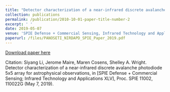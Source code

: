 ```yaml
---
title: "Detector characterization of a near-infrared discrete avalanche photodiode 5x5 array for astrophysical observations"
collection: publications
permalink: /publication/2010-10-01-paper-title-number-2
excerpt: ' '
date: 2019-05-07
venue: 'SPIE Defense + Commercial Sensing, Infrared Technology and Applications XLV, Proc. SPIE 11002'
paperurl: /files/PANOSETI_NIRDAPD_SPIE_Paper_2019.pdf
---
```


[Download paper here](/files/PANOSETI_NIRDAPD_SPIE_Paper_2019.pdf)

Citation: Siyang Li, Jerome Maire, Maren Cosens, Shelley A. Wright. Detector characterization of a near-infrared discrete avalanche photodiode 5x5 array for astrophysical observations, in [SPIE Defense + Commercial Sensing; Infrared Technology and Applications XLV], Proc. SPIE 11002, 110022G (May 7, 2019).
